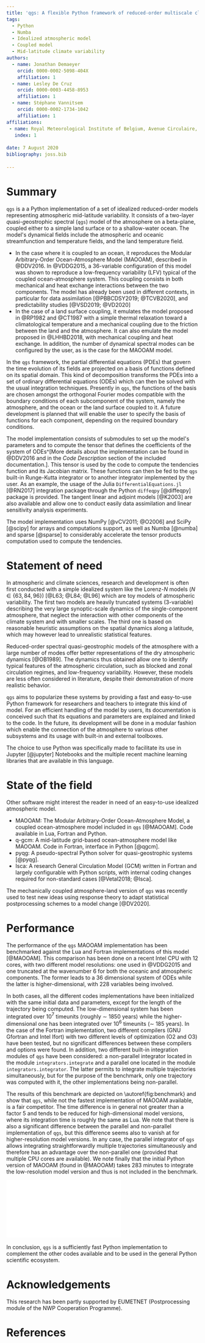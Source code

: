 ```yaml
---
title: 'qgs: A flexible Python framework of reduced-order multiscale climate models'
tags:
  - Python
  - Numba
  - Idealized atmospheric model
  - Coupled model
  - Mid-latitude climate variability
authors:
  - name: Jonathan Demaeyer
    orcid: 0000-0002-5098-404X 
    affiliation: 1
  - name: Lesley De Cruz
    orcid: 0000-0003-4458-8953
    affiliation: 1
  - name: Stéphane Vannitsem 
    orcid: 0000-0002-1734-1042
    affiliation: 1
affiliations:
 - name: Royal Meteorological Institute of Belgium, Avenue Circulaire, 3, 1180 Brussels, Belgium
   index: 1

date: 7 August 2020
bibliography: joss.bib

---
```


# Summary

`qgs` is a a Python implementation of a set of idealized reduced-order models representing atmospheric mid-latitude variability. 
It consists of a two-layer *q*uasi-*g*eostrophic *s*pectral (`qgs`) model of the atmosphere on a beta-plane, coupled either to a simple land surface or to a shallow-water ocean. 
The model's dynamical fields include the atmospheric and oceanic streamfunction and temperature fields, and the land temperature field.

* In the case where it is coupled to an ocean, it reproduces the Modular Arbitrary-Order Ocean-Atmosphere Model (MAOOAM), described in @DDV2016. In @VDDG2015, a 36-variable configuration of this model was shown to reproduce a 
low-frequency variability (LFV) typical of the coupled ocean-atmosphere system. 
This coupling consists in both mechanical and heat exchange interactions between the two components. 
The model has already been used in different contexts, in particular for data assimilation [@PBBCDSY2019; @TCVB2020], 
and predictability studies [@VSD2019; @VD2020]
* In the case of a land surface coupling, it emulates the model proposed in @RP1982 and @CT1987 with a simple thermal relaxation toward a climatological temperature and a mechanical coupling due to the 
friction between the land and the atmosphere. It can also emulate the model proposed in @LHHBD2018, with mechanical coupling and heat exchange. In addition, the number of dynamical spectral modes can be configured by the user, as is the case for the MAOOAM model.

In the `qgs` framework, the partial differential equations (PDEs) that govern the time evolution of its fields are projected on a basis of functions defined on its 
spatial domain. 
This kind of decomposition transforms the PDEs into a set of ordinary differential equations (ODEs) which can then be solved with the usual integration techniques.
Presently in `qgs`, the functions of the basis are chosen amongst the orthogonal Fourier modes compatible with the boundary conditions of each subcomponent of the system, namely the atmosphere, and the ocean or the land surface coupled to it. 
A future development is planned that will enable the user to specify the basis of functions for each component, depending on the required boundary conditions.

The model implementation consists of submodules to set up the model's parameters and to compute the tensor that defines the coefficients of the system of ODEs^[More details about the implementation can be found in @DDV2016 and in the *Code Description* section of the included documentation.].
This tensor is used by the code to compute the tendencies function and its Jacobian matrix. These functions can then be fed to the `qgs` built-in Runge-Kutta integrator or 
to another integrator implemented by the user. As an example, the usage of the Julia `DifferentialEquations.jl` [@RN2017] integration package through the Python `diffeqpy` [@diffeqpy] package is provided.
The tangent linear and adjoint models [@K2003] are also available and allow one to conduct easily data assimilation and linear sensitivity analysis experiments.

The model implementation uses NumPy [@vCV2011; @O2006] and SciPy [@scipy] for arrays and computations support, as well as Numba [@numba] and sparse [@sparse] to considerably accelerate the tensor products computation used to compute the tendencies.


# Statement of need

In atmospheric and climate sciences, research and development is often first conducted with a simple idealized system like the Lorenz-$N$ models ($N \in \{63, 84, 96\}$) [@L63; @L84; @L96] which are toy models of atmospheric variability. 
The first two models are heavily truncated systems (3-variable) describing the very large synoptic-scale dynamics of the single-component atmosphere, that neglect the interaction with other components of the climate system and with smaller scales.
The third one is based on reasonable heuristic assumptions on the spatial dynamics along a latitude, which may however lead to unrealistic statistical features. 

Reduced-order spectral quasi-geostrophic models of the atmosphere with a large number of modes offer better representations of the dry atmospheric dynamics [@OB1989]. 
The dynamics thus obtained allow one to identify typical features of the atmospheric circulation, such as blocked and zonal circulation regimes, and low-frequency variability.
However, these models are less often considered in literature, despite their demonstration of more realistic behavior.

`qgs` aims to popularize these systems by providing a fast and easy-to-use Python framework for researchers and teachers to integrate this kind of model. 
For an efficient handling of the model by users, its documentation is conceived such that its equations and parameters are explained and linked to the code.
In the future, its development will be done in a modular fashion which enable the connection of the atmosphere to various other subsystems and its usage with built-in and external toolboxes.

The choice to use Python was specifically made to facilitate its use in Jupyter [@jupyter] Notebooks and the multiple recent machine learning libraries that are available in this
language.

# State of the field

Other software might interest the reader in need of an easy-to-use idealized atmospheric model.

* MAOOAM: The Modular Arbitrary-Order Ocean-Atmosphere Model, a coupled ocean-atmosphere model included in `qgs` [@MAOOAM]. 
          Code available in Lua, Fortran and Python.
* q-gcm: A mid-latitude grid-based ocean-atmosphere model like MAOOAM. Code in Fortran, interface in Python [@qgcm].
* pyqg: A pseudo-spectral Python solver for quasi-geostrophic systems [@pyqg].
* Isca: A research General Circulation Model (GCM) written in Fortran and largely
        configurable with Python scripts, with internal coding changes required for non-standard cases [@Vetal2018; @Isca].

The mechanically coupled atmosphere-land version of `qgs` was recently used to test new ideas using response theory to adapt statistical postprocessing schemes to a model change [@DV2020].

# Performance

The performance of the `qgs` MAOOAM implementation has been benchmarked against the Lua and Fortran implementations of this model [@MAOOAM].
This comparison has been done on a recent Intel CPU with 12 cores, with two different model resolutions: one used in @VDDG2015 and one truncated at the wavenumber 6 for both the oceanic and atmospheric components.
The former leads to a 36 dimensional system of ODEs while the latter is higher-dimensional, with 228 variables being involved.
 
In both cases, all the different codes implementations have been initialized with the same initial data and parameters, except for the length of the trajectory being computed. 
The low-dimensional system has been integrated over 10$^7$ timeunits (roughly $\sim$ 1850 years) while the higher-dimensional one has been integrated over 10$^6$ timeunits ($\sim$ 185 years).
In the case of the Fortran implementation, two different compilers (GNU Gfortran and Intel Ifort) with two different levels of optimization (O2 and O3) have been tested, but no significant differences between these compilers and options were found.
In addition, two different built-in integration modules of `qgs` have been considered: a non-parallel integrator located in the module `integrators.integrate` and a parallel one located in the module `integrators.integrator`.
The latter permits to integrate multiple trajectories simultaneously, but for the purpose of the benchmark, only one trajectory was computed with it, the other implementations being non-parallel.

The results of this benchmark are depicted on \autoref{fig:benchmark} and show that `qgs`, while not the fastest implementation of MAOOAM available, is a fair competitor. 
The time difference is in general not greater than a factor 5 and tends to be reduced for high-dimensional model versions, where its integration time is 
roughly the same as Lua. We note that there is also a significant difference between the parallel and non-parallel implementation of `qgs`, but this difference seems also to vanish at for higher-resolution model versions.
In any case, the parallel integrator of `qgs` allows integrating straightforwardly multiple trajectories simultaneously and therefore has an advantage over the non-parallel one (provided that multiple CPU cores are available).
We note finally that the initial Python version of MAOOAM (found in @MAOOAM) takes 283 minutes to integrate the low-resolution model version and thus is not included in the benchmark.

![Computational times in seconds of different MAOOAM implementations: (a) times to compute a 10$^7$ timeunits trajectory with a low-order model version (36 variables). (b) times to compute a 10$^6$ timeunits trajectory with a higher-order model version (228 variables). \label{fig:benchmark}](timing_results.pdf)
 
In conclusion, `qgs` is a sufficiently fast Python implementation to complement the other codes available and to be used in the general Python scientific ecosystem.

 
# Acknowledgements

This research has been partly supported by EUMETNET (Postprocessing module of the NWP Cooperation Programme).

# References
